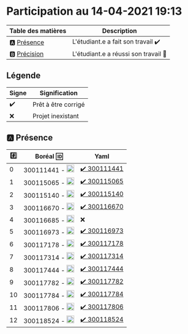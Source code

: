 # Participation au 14-04-2021 19:13

| Table des matières            | Description                                             |
|-------------------------------|---------------------------------------------------------|
| :a: [Présence](#a-présence)   | L'étudiant.e a fait son travail    :heavy_check_mark:   |
| :b: [Précision](#b-précision) | L'étudiant.e a réussi son travail  :tada:               |

## Légende

| Signe              | Signification                 |
|--------------------|-------------------------------|
| :heavy_check_mark: | Prêt à être corrigé           |
| :x:                | Projet inexistant             |

## :a: Présence

|:hash:| Boréal :id:                | Yaml               |
|------|----------------------------|--------------------|
| 0 | 300111441 - <image src='https://avatars0.githubusercontent.com/u/55207099?s=460&v=4' width=20 height=20></image> | [:heavy_check_mark: 300111441](../300111441/b300111441.py) | [:heavy_check_mark: 300111441](../300111441/b300111441.sql) |
| 1 | 300115065 - <image src='https://avatars0.githubusercontent.com/u/54910778?s=460&v=4' width=20 height=20></image> | [:heavy_check_mark: 300115065](../300115065/b300115065.py) | [:heavy_check_mark: 300115065](../300115065/b300115065.sql) |
| 2 | 300115140 - <image src='https://avatars0.githubusercontent.com/u/54910329?s=460&v=4' width=20 height=20></image> | [:heavy_check_mark: 300115140](../300115140/b300115140.py) | [:heavy_check_mark: 300115140](../300115140/b300115140.sql) |
| 3 | 300116670 - <image src='https://avatars0.githubusercontent.com/u/55238107?s=460&v=4' width=20 height=20></image> | [:heavy_check_mark: 300116670](../300116670/b300116670.py) | :x: |
| 4 | 300116685 - <image src='https://avatars0.githubusercontent.com/u/54910751?s=460&v=4' width=20 height=20></image> | :x: | :x: |
| 5 | 300116973 - <image src='https://avatars0.githubusercontent.com/u/54910252?s=460&v=4' width=20 height=20></image> | [:heavy_check_mark: 300116973](../300116973/b300116973.py) | [:heavy_check_mark: 300116973](../300116973/b300116973.sql) |
| 6 | 300117178 - <image src='https://avatars0.githubusercontent.com/u/54910937?s=460&v=4' width=20 height=20></image> | [:heavy_check_mark: 300117178](../300117178/b300117178.py) | [:heavy_check_mark: 300117178](../300117178/b300117178.sql) |
| 7 | 300117314 - <image src='https://avatars0.githubusercontent.com/u/54910700?s=460&v=4' width=20 height=20></image> | [:heavy_check_mark: 300117314](../300117314/b300117314.py) | :x: |
| 8 | 300117444 - <image src='https://avatars0.githubusercontent.com/u/54910261?s=460&v=4' width=20 height=20></image> | [:heavy_check_mark: 300117444](../300117444/b300117444.py) | :x: |
| 9 | 300117782 - <image src='https://avatars0.githubusercontent.com/u/56364697?s=460&v=4' width=20 height=20></image> | [:heavy_check_mark: 300117782](../300117782/b300117782.py) | [:heavy_check_mark: 300117782](../300117782/b300117782.sql) |
| 10 | 300117784 - <image src='https://avatars0.githubusercontent.com/u/54910102?s=460&v=4' width=20 height=20></image> | [:heavy_check_mark: 300117784](../300117784/b300117784.py) | [:heavy_check_mark: 300117784](../300117784/b300117784.sql) |
| 11 | 300117806 - <image src='https://avatars0.githubusercontent.com/u/54910103?s=460&v=4' width=20 height=20></image> | [:heavy_check_mark: 300117806](../300117806/b300117806.py) | [:heavy_check_mark: 300117806](../300117806/b300117806.sql) |
| 12 | 300118524 - <image src='https://avatars0.githubusercontent.com/u/56364857?s=460&v=4' width=20 height=20></image> | [:heavy_check_mark: 300118524](../300118524/b300118524.py) | [:heavy_check_mark: 300118524](../300118524/b300118524.sql) |

